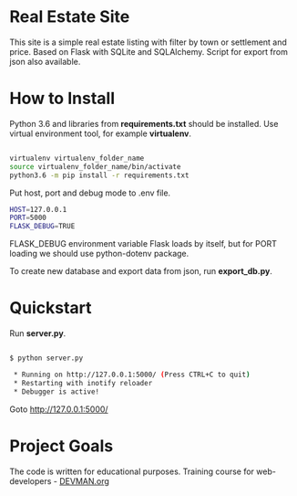 # Real Estate Site

This site is a simple real estate listing with filter by town or settlement and price. Based on Flask with SQLite and SQLAlchemy. Script for export from json also available.


# How to Install

Python 3.6 and libraries from **requirements.txt** should be installed. Use virtual environment tool, for example **virtualenv**.

```bash

virtualenv virtualenv_folder_name
source virtualenv_folder_name/bin/activate
python3.6 -m pip install -r requirements.txt
```

Put host, port and debug mode to .env file.

```bash
HOST=127.0.0.1
PORT=5000
FLASK_DEBUG=TRUE
```

FLASK_DEBUG environment variable Flask loads by itself, but for PORT loading we should use python-dotenv package.

To create new database and export data from json, run **export_db.py**.


# Quickstart

Run **server.py**.

```bash

$ python server.py

 * Running on http://127.0.0.1:5000/ (Press CTRL+C to quit)
 * Restarting with inotify reloader
 * Debugger is active!

```

Goto [http://127.0.0.1:5000/ ](http://127.0.0.1:5000/ )


# Project Goals

The code is written for educational purposes. Training course for web-developers - [DEVMAN.org](https://devman.org)

